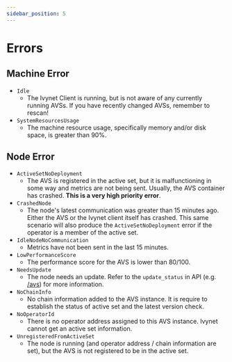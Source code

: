 ```yaml
---
sidebar_position: 5
---
```


# Errors

## Machine Error

- `Idle`
  - The Ivynet Client is running, but is not aware of any currently running AVSs.
  If you have recently changed AVSs, remember to rescan!
- `SystemResourcesUsage`
  - The machine resource usage, specifically memory and/or disk space, is greater than 90%.

## Node Error

- `ActiveSetNoDeployment`
  - The AVS is registered in the active set, but it is malfunctioning in some way and metrics are not being sent.
  Usually, the AVS container has crashed.
  **This is a very high priority error**.
- `CrashedNode`
  - The node's latest communication was greater than 15 minutes ago.
  Either the AVS or the Ivynet client itself has crashed.
  This same scenario will also produce the `ActiveSetNoDeployment` error if the operator is a member of the active set.
- `IdleNodeNoCommunication`
  - Metrics have not been sent in the last 15 minutes.
- `LowPerformanceScore`
  - The performance score for the AVS is lower than 80/100.
- `NeedsUpdate`
  - The node needs an update.
  Refer to the `update_status` in API (e.g. [/avs](api_spec#get-all-avss)) for more information.
- `NoChainInfo`
  - No chain information added to the AVS instance.
  It is require to establish the status of active set and the latest version check.
- `NoOperatorId`
  - There is no operator address assigned to this AVS instance.
  Ivynet cannot get an active set information.
- `UnregisteredFromActiveSet`
  - The node is running (and operator address / chain information are set), but the AVS is not registered to be in the active set.
